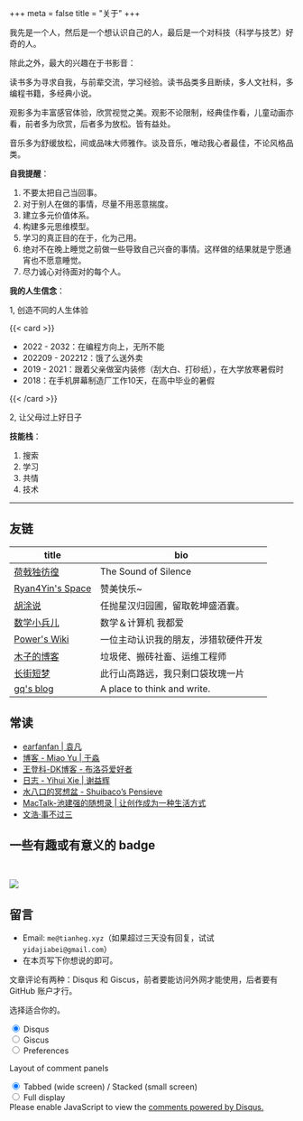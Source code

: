 +++
meta = false
title = "关于"
+++

我先是一个人，然后是一个想认识自己的人，最后是一个对科技（科学与技艺）好奇的人。

除此之外，最大的兴趣在于书影音：

读书多为寻求自我，与前辈交流，学习经验。读书品类多且断续，多人文社科，多编程书籍，多经典小说。

观影多为丰富感官体验，欣赏视觉之美。观影不论限制，经典佳作看，儿童动画亦看，前者多为欣赏，后者多为放松。皆有益处。

音乐多为舒缓放松，间或品味大师雅作。谈及音乐，唯动我心者最佳，不论风格品类。

**自我提醒**：

1. 不要太把自己当回事。
2. 对于别人在做的事情，尽量不用恶意揣度。
3. 建立多元价值体系。
4. 构建多元思维模型。
5. 学习的真正目的在于，化为己用。
6. 绝对不在晚上睡觉之前做一些导致自己兴奋的事情。这样做的结果就是宁愿通宵也不愿意睡觉。
7. 尽力诚心对待面对的每个人。

**我的人生信念**：

1, 创造不同的人生体验


{{< card >}}

- 2022 - 2032：在编程方向上，无所不能
- 202209 - 202212：饿了么送外卖
- 2019 - 2021：跟着父亲做室内装修（刮大白、打砂纸），在大学放寒暑假时
- 2018：在手机屏幕制造厂工作10天，在高中毕业的暑假

{{< /card >}}

2, 让父母过上好日子

**技能栈**：

1. 搜索
2. 学习
3. 共情
4. 技术

---

## 友链

| title                                       | bio                                  |
|---------------------------------------------|--------------------------------------|
| [荷戟独彷徨](https://guanqr.com)            | The Sound of Silence                 |
| [Ryan4Yin's Space](https://ryan4yin.space/) | 赞美快乐~                            |
| [胡涂说](https://hutusi.com/)               | 任抛星汉归园圃，留取乾坤盛酒囊。     |
| [数学小兵儿](https://matnoble.me/)          | 数学＆计算机 我都爱                  |
| [Power's Wiki](https://wiki-power.com/)     | 一位主动认识我的朋友，涉猎软硬件开发 |
| [木子的博客](https://blog.k8s.li)           | 垃圾佬、搬砖社畜、运维工程师         |
| [长街短梦](https://www.wangyunzi.com/)      | 此行山高路远，我只剩口袋玫瑰一片     |
| [gq's blog](https://zgq.ink/)               | A place to think and write.          |

## 常读

- [earfanfan | 袁凡](https://yuanfan.rbind.io/)
- [博客 - Miao Yu | 于淼](https://yufree.cn/cn/)
- [王登科-DK博客 - 布洛芬爱好者](https://greatdk.com/)
- [日志 - Yihui Xie | 谢益辉](https://yihui.org/cn/)
- [水八口的冥想盆 - Shuibaco’s Pensieve](https://blog.shuiba.co/)
- [MacTalk-池建强的随想录 | 让创作成为一种生活方式](https://macshuo.com/)
- [文浩·事不过三](https://via.zhubai.love/)

## 一些有趣或有意义的 badge

<a href="https://www.foreverblog.cn/" target="_blank"><img src="/images/foreverblog_logo.png" alt="" style="width:auto;height:16px;"></a>

[![](/images/512kb-green.svg)](https://512kb.club/)

<!-- https://codepen.io/kevquirk/pen/VwmVaKm -->

## 留言

- Email: `me@tianheg.xyz`（如果超过三天没有回复，试试 `yidajiabei@gmail.com`）
- 在本页写下你想说的即可。

文章评论有两种：Disqus 和 Giscus，前者要能访问外网才能使用，后者要有 GitHub 账户才行。

选择适合你的。

<!--

## 赞助

- [爱发电](https://afdian.net/@tianheg)
- [面包多](https://dun.mianbaoduo.com/@tianheg)
- [PayPal](https://paypal.me/tianheg)
- [Patreon](https://patreon.com/tianheg)

-->

<section class="comments">
  <div class="tabs">
    <input name="tabs" type="radio" id="tab-1" checked class="input" />
    <label for="tab-1" class="label">Disqus</label>
    <div class="panel">
      <div id="disqus_thread"></div>
      <script data-src="//tianheg.disqus.com/embed.js" async></script>
    </div>
    <input name="tabs" type="radio" id="tab-2" class="input" />
    <label for="tab-2" class="label">Giscus</label>
    <div class="panel">
      <script
        src="https://giscus.app/client.js"
        data-repo="tianheg/blog"
        data-repo-id="MDEwOlJlcG9zaXRvcnkyNzY5Mjk1OTM="
        data-category="Comments"
        data-category-id="DIC_kwDOEIGcOc4COv8X"
        data-mapping="pathname"
        data-reactions-enabled="1"
        data-emit-metadata="0"
        data-theme="light"
        data-lang="zh-CN"
        data-loading="lazy"
        crossorigin="anonymous"
        async
      ></script>
    </div>
    <input name="tabs" type="radio" id="tab-3" class="input" />
    <label for="tab-3" class="label">Preferences</label>
    <div class="panel">
      <p class="title">Layout of comment panels</p>
      <input name="layout" type="radio" id="layout-1" checked />
      <label for="layout-1"
        >Tabbed (wide screen) / Stacked (small screen)</label
      >
      <br />
      <input name="layout" type="radio" id="layout-2" />
      <label for="layout-2">Full display</label>
    </div>
  </div>
  <script src="https://cdn.jsdelivr.net/npm/@xiee/utils/js/custom-disqus.min.js" defer></script>
  <!-- ><script src="/js/custom-disqus.js" defer></script> -->
  <noscript
    >Please enable JavaScript to view the
    <a href="https://disqus.com/?ref_noscript"
      >comments powered by Disqus.</a
    ></noscript
  >
</section>
